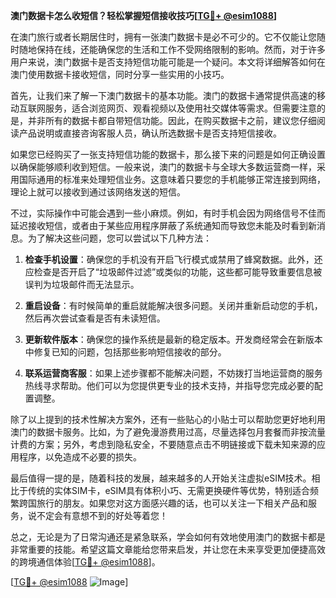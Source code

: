 **澳门数据卡怎么收短信？轻松掌握短信接收技巧[[TG💪+ @esim1088](https://t.me/s/esim1088)]**

在澳门旅行或者长期居住时，拥有一张澳门数据卡是必不可少的。它不仅能让您随时随地保持在线，还能确保您的生活和工作不受网络限制的影响。然而，对于许多用户来说，澳门数据卡是否支持短信功能可能是一个疑问。本文将详细解答如何在澳门使用数据卡接收短信，同时分享一些实用的小技巧。

首先，让我们来了解一下澳门数据卡的基本功能。澳门的数据卡通常提供高速的移动互联网服务，适合浏览网页、观看视频以及使用社交媒体等需求。但需要注意的是，并非所有的数据卡都自带短信功能。因此，在购买数据卡之前，建议您仔细阅读产品说明或直接咨询客服人员，确认所选数据卡是否支持短信接收。

如果您已经购买了一张支持短信功能的数据卡，那么接下来的问题是如何正确设置以确保能够顺利收到短信。一般来说，澳门的数据卡与全球大多数运营商一样，采用国际通用的标准来处理短信业务。这意味着只要您的手机能够正常连接到网络，理论上就可以接收到通过该网络发送的短信。

不过，实际操作中可能会遇到一些小麻烦。例如，有时手机会因为网络信号不佳而延迟接收短信，或者由于某些应用程序屏蔽了系统通知而导致您未能及时看到新消息。为了解决这些问题，您可以尝试以下几种方法：

1. **检查手机设置**：确保您的手机没有开启飞行模式或禁用了蜂窝数据。此外，还应检查是否开启了“垃圾邮件过滤”或类似的功能，这些都可能导致重要信息被误判为垃圾邮件而无法显示。

2. **重启设备**：有时候简单的重启就能解决很多问题。关闭并重新启动您的手机，然后再次尝试查看是否有未读短信。

3. **更新软件版本**：确保您的操作系统是最新的稳定版本。开发商经常会在新版本中修复已知的问题，包括那些影响短信接收的部分。

4. **联系运营商客服**：如果上述步骤都不能解决问题，不妨拨打当地运营商的服务热线寻求帮助。他们可以为您提供更专业的技术支持，并指导您完成必要的配置调整。

除了以上提到的技术性解决方案外，还有一些贴心的小贴士可以帮助您更好地利用澳门的数据卡服务。比如，为了避免漫游费用过高，尽量选择包月套餐而非按流量计费的方案；另外，考虑到隐私安全，不要随意点击不明链接或下载未知来源的应用程序，以免造成不必要的损失。

最后值得一提的是，随着科技的发展，越来越多的人开始关注虚拟eSIM技术。相比于传统的实体SIM卡，eSIM具有体积小巧、无需更换硬件等优势，特别适合频繁跨国旅行的朋友。如果您对这方面感兴趣的话，也可以关注一下相关产品和服务，说不定会有意想不到的好处等着您！

总之，无论是为了日常沟通还是紧急联系，学会如何有效地使用澳门的数据卡都是非常重要的技能。希望这篇文章能给您带来启发，并让您在未来享受更加便捷高效的跨境通信体验[[TG💪+ @esim1088](https://t.me/s/esim1088)]。

[[TG💪+ @esim1088](https://t.me/s/esim1088) ![Image](https://i.postimg.cc/4NQfJmqS/Snipaste-2025-05-13-00-14-12.png)]